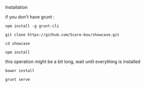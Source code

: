 Installation

if you don't have grunt :

```npm install -g grunt-cli```

```git clone https://github.com/Score-box/showcase.git```

```cd showcase```

```npm install```

this operation might be a bit long, wait until everything is installed

```bower install```

```grunt serve```
